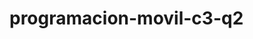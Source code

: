 # programacion-movil-c3-q2

<template>
  <ion-item lines="none">
    <ion-label>{{ label }}</ion-label>
    <ion-input 
      :type="type" 
      :placeholder="placeholder" 
      v-model="inputValue"
    ></ion-input>
  </ion-item>
</template>

<script>
import { IonItem, IonLabel, IonInput } from '@ionic/vue';

export default {
  name: 'CustomInput',
  components: {
    IonItem,
    IonLabel,
    IonInput,
  },
  props: {
    label: {
      type: String,
      default: 'Label'
    },
    type: {
      type: String,
      default: 'text'
    },
    placeholder: {
      type: String,
      default: 'Enter value...'
    },
    inputValue: {
      type: String,
      default: ''
    }
  }
}
</script>

<style scoped>
ion-item {
  margin: 10px 0;
}
</style>
